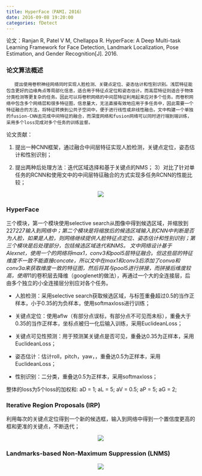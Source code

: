 ```yaml
---
title: HyperFace（PAMI，2016）
date: 2016-09-08 19:20:00
categories: fDetect
---
```


<script type="text/javascript" src="http://cdn.mathjax.org/mathjax/latest/MathJax.js?config=default"></script>

论文：Ranjan R, Patel V M, Chellappa R. HyperFace: A Deep Multi-task Learning Framework for Face Detection, Landmark Localization, Pose Estimation, and Gender Recognition[J]. 2016.

### 论文算法概述

       提出使用卷积神经网络同时实现人脸检测、关键点定位、姿态估计和性别识别。浅层特征能包含更好的边缘角点等局部化信息，适合用于特征点定位和姿态估计。而高层特征则适合于物体分类检测等更复杂的任务。因此可以将卷积网络的中间层特征利用起来应对多个任务。而卷积网络中包含多个网络层和很多特征图，信息量大，无法直接有效地应用于多任务中，因此需要一个特征融合的方法，将特征转换到公共子空间中，便于进行线性或非线性融合。文中构建一个单独的fusion-CNN去完成中间特征的融合，而深度网络和fusion网络可以同时进行端到端训练，采用多个loss完成对多个任务的训练监督。

论文贡献：

1. 提出一种CNN框架，通过融合中间层特征实现人脸检测，关键点定位，姿态估计和性别识别；

2. 提出两种后处理方法：迭代区域选择和基于关键点的NMS；  3）对比了针对单任务的RCNN和使用文中的中间层特征融合的方式实现多任务RCNN的性能比较；

<center><img src="{{ site.baseurl }}/images/pdDetect/hyperface1.png"></center>

### HyperFace

   三个模块，第一个模块使用selective search从图像中得到候选区域，并缩放到227*227输入到网络中；第二个模块是将缩放后的候选区域输入到CNN中判断是否为人脸，如果是人脸，则网络继续提供人脸特征点定位、姿态估计和性别识别；第三个模块是后处理部分，包括候选区域迭代和NMS。
文中网络设计基于Alexnet，使用一个的网络将max1，conv3和pool5层特征融合。但这些层的特征维度不一致不能直接concate，所以文中在max1和conv3后添加了conva和conv3a来获取维度一致的特征图，然后将其与pool5进行拼接，而拼接后维度较高，使用1*1的卷积层去降维（googlenet的做法），再通过一个大的全连接层，后由多个独立的小全连接层分别应对各个任务。

* 人脸检测：采用selective search获取候选区域，与标签重叠超过0.5的当作正样本，小于0.35的为负样本，使用softmaxloss进行训练；

* 关键点定位：使用aflw（有部分点误标，有部分点不可见而未标），重叠大于0.35的当作正样本，坐标点被归一化后输入训练，采用EuclideanLoss；

* 关键点可见性预测：用于预测某关键点是否可见，重叠达0.35为正样本，采用EuclideanLoss；

* 姿态估计：估计roll，pitch，yaw，，重叠达0.5为正样本，采用EuclideanLoss；

* 性别识别：二分类，重叠达0.5为正样本，采用softmaxloss；

整体的loss为5个loss的加权和: aD = 1; aL = 5; aV = 0.5; aP = 5; aG = 2;

### Iterative Region Proposals (IRP)

   利用每次的关键点定位得到一个新的候选框，输入到网络中得到一个置信度更高的框和更准的关键点，不断迭代；

<center><img src="{{ site.baseurl }}/images/pdDetect/hyperface2.png"></center>

### Landmarks-based Non-Maximum Suppression (LNMS)

<center><img src="{{ site.baseurl }}/images/pdDetect/hyperface3.png"></center>



